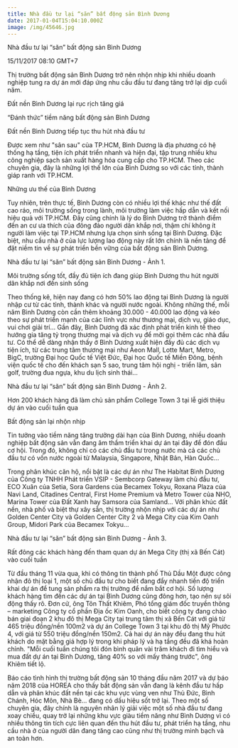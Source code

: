 ```yaml
---
title: Nhà đầu tư lại “săn” bất động sản Bình Dương
date: 2017-01-04T15:04:10.000Z
image: /img/45646.jpg
---
```

Nhà đầu tư lại “săn” bất động sản Bình Dương

15/11/2017 08:10 GMT+7



Thị trường bất động sản Bình Dương trở nên nhộn nhịp khi nhiều doanh nghiệp tung ra dự án mới đáp ứng nhu cầu đầu tư đang tăng trở lại dịp cuối năm.

​Đất nền Bình Dương lại rục rịch tăng giá

“Đánh thức” tiềm năng bất động sản Bình Dương

Đất nền Bình Dương tiếp tục thu hút nhà đầu tư

Được xem như "sân sau" của TP.HCM, Bình Dương là địa phương có hệ thống hạ tầng, tiện ích phát triển nhanh và hiện đại, tập trung nhiều khu công nghiệp sạch sản xuất hàng hóa cung cấp cho TP.HCM. Theo các chuyên gia, đây là những lợi thế lớn của Bình Dương so với các tỉnh, thành giáp ranh với TP.HCM.



Những ưu thế của Bình Dương



Tuy nhiên, trên thực tế, Bình Dương còn có nhiều lợi thế khác như thế đất cao ráo, môi trường sống trong lành, môi trường làm việc hấp dẫn và kết nối hiệu quả với TP.HCM. Đây cũng chính là lý do Bình Dương trở thành điểm đến an cư ưa thích của đông đảo người dân khắp nơi, thậm chí không ít người làm việc tại TP.HCM nhưng lựa chọn sinh sống tại Bình Dương. Đặc biệt, nhu cầu nhà ở của lực lượng lao động này rất lớn chính là nền tảng để đặt niềm tin về sự phát triển bền vững của bất động sản Bình Dương.



Nhà đầu tư lại “săn” bất động sản Bình Dương - Ảnh 1.

Môi trường sống tốt, đầy đủ tiện ích đang giúp Bình Dương thu hút người dân khắp nơi đến sinh sống



Theo thống kê, hiện nay đang có hơn 50% lao động tại Bình Dương là người nhập cư từ các tỉnh, thành khác và người nước ngoài. Không những thế, mỗi năm Bình Dương còn cần thêm khoảng 30.000 - 40.000 lao động và kéo theo sự phát triển mạnh của các lĩnh vực như thương mại, dịch vụ, giáo dục, vui chơi giải trí… Gần đây, Bình Dương đã xác định phát triển kinh tế theo hướng gia tăng tỷ trọng thương mại và dịch vụ để mời gọi thêm các nhà đầu tư. Có thể dễ dàng nhận thấy ở Bình Dương xuất hiện đầy đủ các dịch vụ tiện ích, từ các trung tâm thương mại như Aeon Mall, Lotte Mart, Metro, BigC, trường Đại học Quốc tế Việt Đức, Đại học Quốc tế Miền Đông, bệnh viện quốc tế cho đến khách sạn 5 sao, trung tâm hội nghị - triển lãm, sân golf, trường đua ngựa, khu du lịch sinh thái…



Nhà đầu tư lại “săn” bất động sản Bình Dương - Ảnh 2.

Hơn 200 khách hàng đã làm chủ sản phẩm College Town 3 tại lễ giới thiệu dự án vào cuối tuần qua



Bất động sản lại nhộn nhịp



Tin tưởng vào tiềm năng tăng trưởng dài hạn của Bình Dương, nhiều doanh nghiệp bất động sản vẫn đang âm thầm triển khai dự án tại đây để đón đầu cơ hội. Trong đó, không chỉ có các chủ đầu tư trong nước mà cả các chủ đầu tư có vốn nước ngoài từ Malaysia, Singapore, Nhật Bản, Hàn Quốc…



Trong phân khúc căn hộ, nổi bật là các dự án như The Habitat Bình Dương của Công ty TNHH Phát triển VSIP - Sembcorp Gateway làm chủ đầu tư, ECO Xuân của Setia, Sora Gardens của Becamex Tokyu, Roxana Plaza của Navi Land, Citadines Central, First Home Premium và Metro Tower của NHO, Marina Tower của Đất Xanh hay Samsora của Samland… Với phân khúc đất nền, nhà phố và biệt thự xây sẵn, thị trường nhộn nhịp với các dự án như Golden Center City và Golden Center City 2 và Mega City của Kim Oanh Group, Midori Park của Becamex Tokyu…



Nhà đầu tư lại “săn” bất động sản Bình Dương - Ảnh 3.

Rất đông các khách hàng đến tham quan dự án Mega City (thị xã Bến Cát) vào cuối tuần



Từ đầu tháng 11 vừa qua, khi có thông tin thành phố Thủ Dầu Một được công nhận đô thị loại 1, một số chủ đầu tư cho biết đang đẩy nhanh tiến độ triển khai dự án để tung sản phẩm ra thị trường để nắm bắt cơ hội. Số lượng khách hàng tìm đến các dự án tại Bình Dương cũng đông hơn, tạo nên sự sôi động thấy rõ. Đơn cử, ông Tôn Thất Khiêm, Phó tổng giám đốc truyền thông – marketing Công ty cổ phần Địa ốc Kim Oanh, cho biết công ty đang chào bán giai đoạn 2 khu đô thị Mega City tại trung tâm thị xã Bến Cát với giá từ 465 triệu đồng/nền 100m2 và dự án College Town 3 tại khu đô thị Mỹ Phước 4, với giá từ 550 triệu đồng/nền 150m2. Cả hai dự án này đều đang thu hút khách do mặt bằng giá hợp lý trong khi pháp lý và hạ tầng đều đã khá hoàn chỉnh. "Mỗi cuối tuần chúng tôi đón bình quân vài trăm khách đi tìm hiểu và mua đất dự án tại Bình Dương, tăng 40% so với mấy tháng trước", ông Khiêm tiết lộ.



Báo cáo tình hình thị trường bất động sản 10 tháng đầu năm 2017 và dự báo năm 2018 của HOREA cho thấy bất động sản vẫn đang là kênh đầu tư hấp dẫn và phân khúc đất nền tại các khu vực vùng ven như Thủ Đức, Bình Chánh, Hóc Môn, Nhà Bè… đang có dấu hiệu sốt trở lại. Theo một số chuyên gia, đây chính là nguyên nhân lý giải việc một số nhà đầu tư đang xoay chiều, quay trở lại những khu vực giàu tiềm năng như Bình Dương vì có nhiều thông tin tích cực liên quan đến thu hút đầu tư, phát triển hạ tầng, nhu cầu nhà ở của người dân đang tăng cao cũng như thị trường minh bạch và an toàn hơn.
